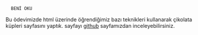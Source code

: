       BENİ OKU    
Bu ödevimizde html üzerinde öğrendiğimiz bazı teknikleri kullanarak çikolata küpleri sayfasını yaptık.
sayfayı [github](https://github.com/fatihtemir) sayfamızdan inceleyebilirsiniz.
